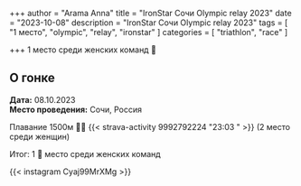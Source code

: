 +++
author = "Arama Anna"
title = "IronStar Сочи Olympic relay 2023"
date = "2023-10-08"
description = "IronStar Сочи Olympic relay 2023"
tags = [
    "1 место",
    "olympic",
    "relay",
    "ironstar"
]
categories = [
    "triathlon",
    "race"
]

+++
1 место среди женских команд
🥇
<!--more-->

## О гонке

**Дата:** 08.10.2023  
**Место проведения:** Сочи, Россия  

Плавание 1500м 🏊‍♀️ {{< strava-activity 9992792224 "23:03 " >}} (2 место среди женщин)

Итог: 1 🥇 место среди женских команд

{{< instagram Cyaj99MrXMg >}}
